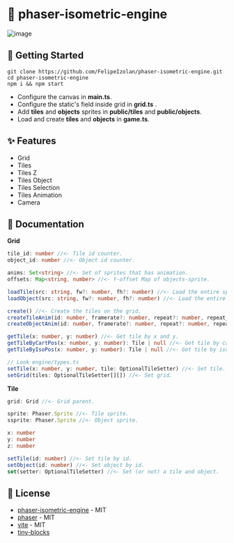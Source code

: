 # 🥧 phaser-isometric-engine
![image](https://github.com/FelipeIzolan/phaser-isometric-engine/assets/80170121/39ff340d-14e1-4523-a55f-d64be22134b2)

## 🚀 Getting Started

```
git clone https://github.com/FelipeIzolan/phaser-isometric-engine.git
cd phaser-isometric-engine
npm i && npm start
```
- Configure the canvas in **main.ts**.
- Configure the static's field inside grid in **grid.ts** .
- Add **tiles** and **objects** sprites in **public/tiles** and **public/objects**.
- Load and create **tiles** and **objects** in **game.ts**.

## ✨ Features

- Grid
- Tiles
- Tiles Z
- Tiles Object
- Tiles Selection
- Tiles Animation
- Camera

## 📄 Documentation

**Grid**
```typescript
tile_id: number //<- Tile id counter.
object_id: number //<- Object id counter.

anims: Set<string> //<- Set of sprites that has animation.
offsets: Map<string, number> //<- Y-offset Map of objects-sprite.

loadTile(src: string, fw?: number, fh?: number) //<- Load the entire sprite or a frame of the sprite. (Tile)
loadObject(src: string, fw?: number, fh?: number) //<- Load the entire sprite or a frame of the sprite. (Object)

create() //<- Create the tiles on the grid.
createTileAnim(id: number, framerate?: number, repeat?: number, repeat_delay?: number) //<- Create an animation. (Tile)
createObjectAnim(id: number, framerate?: number, repeat?: number, repeat_delay?: number) //<- Create an animation. (Object)

getTile(x: number, y: number) //<- Get tile by x and y.
getTileByCartPos(x: number, y: number): Tile | null //<- Get tile by cartesian position.
getTileByIsoPos(x: number, y: number): Tile | null //<- Get tile by isometric position.

// Look engine/types.ts
setTile(x: number, y: number, tile: OptionalTileSetter) //<- Set tile.
setGrid(tiles: OptionalTileSetter[][]) //<- Set grid.
```

**Tile**
```typescript
grid: Grid //<- Grid parent.

sprite: Phaser.Sprite //<- Tile sprite.
ssprite: Phaser.Sprite //<- Object sprite.

x: number
y: number
z: number

setTile(id: number) //<- Set tile by id.
setObject(id: number) //<- Set object by id.
set(setter: OptionalTileSetter) //<- Set (or not) a tile and object.
```

## 📜 License

- [phaser-isometric-engine](https://github.com/FelipeIzolan/phaser-isometric-engine) - MIT
- [phaser](https://github.com/phaserjs/phaser) - MIT
- [vite](https://github.com/vitejs/vite) - MIT
- [tiny-blocks](https://dani-maccari.itch.io/tiny-blocks-isometric-pixel-assets)
